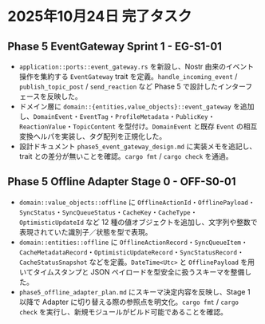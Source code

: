 # 2025年10月24日 完了タスク

## Phase 5 EventGateway Sprint 1 - EG-S1-01
- `application::ports::event_gateway.rs` を新設し、Nostr 由来のイベント操作を集約する `EventGateway` trait を定義。`handle_incoming_event` / `publish_topic_post` / `send_reaction` など Phase 5 で設計したインターフェースを反映した。
- ドメイン層に `domain::{entities,value_objects}::event_gateway` を追加し、`DomainEvent`・`EventTag`・`ProfileMetadata`・`PublicKey`・`ReactionValue`・`TopicContent` を型付け。`DomainEvent` と既存 `Event` の相互変換ヘルパを実装し、タグ配列を正規化した。
- 設計ドキュメント `phase5_event_gateway_design.md` に実装メモを追記し、trait との差分が無いことを確認。`cargo fmt` / `cargo check` を通過。

## Phase 5 Offline Adapter Stage 0 - OFF-S0-01
- `domain::value_objects::offline` に `OfflineActionId`・`OfflinePayload`・`SyncStatus`・`SyncQueueStatus`・`CacheKey`・`CacheType`・`OptimisticUpdateId` など 12 種の値オブジェクトを追加し、文字列や整数で表現されていた識別子／状態を型で表現。
- `domain::entities::offline` に `OfflineActionRecord`・`SyncQueueItem`・`CacheMetadataRecord`・`OptimisticUpdateRecord`・`SyncStatusRecord`・`CacheStatusSnapshot` などを定義。`DateTime<Utc>` と `OfflinePayload` を用いてタイムスタンプと JSON ペイロードを型安全に扱うスキーマを整備した。
- `phase5_offline_adapter_plan.md` にスキーマ決定内容を反映し、Stage 1 以降で Adapter に切り替える際の参照点を明文化。`cargo fmt` / `cargo check` を実行し、新規モジュールがビルド可能であることを確認。
